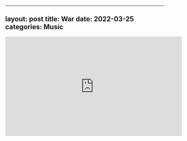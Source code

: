 
---
layout: post
title: War
date: 2022-03-25
categories: Music
---

<iframe width="560" height="315" src="https://www.youtube-nocookie.com/embed/EBRYSlKDlws" title="YouTube video player" frameborder="0" allow="accelerometer; autoplay; clipboard-write; encrypted-media; gyroscope; picture-in-picture" allowfullscreen></iframe>

